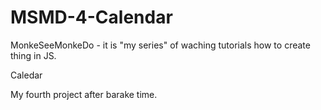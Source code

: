 # MSMD-4-Calendar

MonkeSeeMonkeDo - it is "my series" of waching tutorials how to create thing in JS.

Caledar

My fourth project after barake time.

